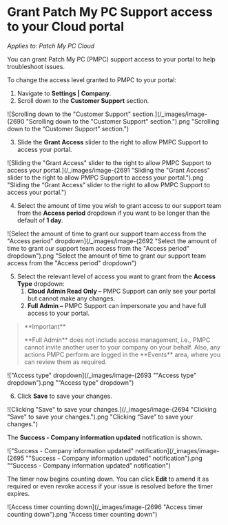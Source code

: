 # Grant Patch My PC Support access to your Cloud portal

_Applies to: Patch My PC Cloud_

You can grant Patch My PC (PMPC) support access to your portal to help troubleshoot issues.

To change the access level granted to PMPC to your portal:&#x20;

1. Navigate to **Settings | Company**.
2. Scroll down to the **Customer Support** section.

![Scrolling down to the "Customer Support" section.](/_images/image-(2690 "Scrolling down to the \"Customer Support\" section.").png "Scrolling down to the “Customer Support” section.")

3. Slide the **Grant Access** slider to the right to allow PMPC Support to access your portal.

![Sliding the "Grant Access" slider to the right to allow PMPC Support to access your portal.](/_images/image-(2691 "Sliding the \"Grant Access\" slider to the right to allow PMPC Support to access your portal.").png "Sliding the “Grant Access” slider to the right to allow PMPC Support to access your portal.")

4. Select the amount of time you wish to grant access to our support team from the **Access period** dropdown if you want to be longer than the default of **1 day**.

![Select the amount of time to grant our support team access from the "Access period" dropdown](/_images/image-(2692 "Select the amount of time to grant our support team access from the \"Access period\" dropdown").png "Select the amount of time to grant our support team access from the &#x22;Access period&#x22; dropdown")

5. Select the relevant level of access you want to grant from the **Access Type** dropdown:
   1. **Cloud Admin Read Only –** PMPC Support can only see your portal but cannot make any changes.
   2. **Full Admin –** PMPC Support can impersonate you and have full access to your portal.

<blockquote class="wp-block-quote">
<p>**Important**</p>
<p>**Full Admin** does not include access management, i.e., PMPC cannot invite another user to your company on your behalf. Also, any actions PMPC perform are logged in the **Events** area, where you can review them as required.</p>
</blockquote>

!["Access type" dropdown](/_images/image-(2693 "\"Access type\" dropdown").png "“Access type” dropdown")

6. Click **Save** to save your changes.

![Clicking "Save" to save your changes.](/_images/image-(2694 "Clicking \"Save\" to save your changes.").png "Clicking “Save” to save your changes.")

The **Success - Company information updated** notification is shown.

!["Success - Company information updated" notification](/_images/image-(2695 "\"Success - Company information updated\" notification").png "“Success - Company information updated” notification")

The timer now begins counting down. You can click **Edit** to amend it as required or even revoke access if your issue is resolved before the timer expires.

![Access timer counting down](/_images/image-(2696 "Access timer counting down").png "Access timer counting down")